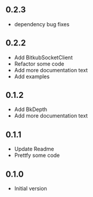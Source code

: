## 0.2.3
- dependency bug fixes

## 0.2.2
- Add BitkubSocketClient
- Refactor some code
- Add more documentation text
- Add examples

## 0.1.2

- Add BkDepth
- Add more documentation text

## 0.1.1

- Update Readme
- Prettfy some code

## 0.1.0

- Initial version
